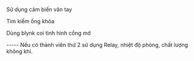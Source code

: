 Sử dụng cảm biến vân tay

Tìm kiếm ống khóa

Dùng blynk coi tình hình cổng mở

----- Nếu có thành viên thứ 2 sử dụng 
Relay, nhiệt độ phòng, chất lượng không khí.
